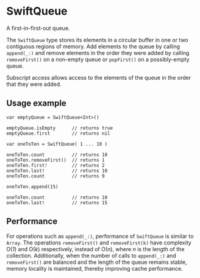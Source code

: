 # SwiftQueue

A first-in-first-out queue.

The `SwiftQueue` type stores its elements in a circular buffer in one or two contiguous
regions of memory. Add elements to the queue by calling `append(_:)` and remove elements
in the order they were added by calling `removeFirst()` on a non-empty queue or `popFirst()`
on a possibly-empty queue.

Subscript access allows access to the elements of the queue in the order that they were added.

## Usage example

    var emptyQueue = SwiftQueue<Int>()
    
    emptyQueue.isEmpty      // returns true
    emptyQueue.first        // returns nil
    
    var oneToTen = SwiftQueue( 1 ... 10 )
    
    oneToTen.count          // returns 10
    oneToTen.removeFirst()  // returns 1
    oneToTen.first!         // returns 2
    oneToTen.last!          // returns 10
    oneToTen.count          // returns 9
    
    oneToTen.append(15)
    
    oneToTen.count          // returns 10
    oneToTen.last!          // returns 15
    
## Performance

For operations such as `append(_:)`, performance of `SwiftQueue` is similar to `Array`.
The operations `removeFirst()` and `removeFirst(k)` have complexity O(*1*) and O(*k*)
respectively, instead of O(*n*), where *n* is the length of the collection. Additionally, when the
number of calls to `append(_:)` and `removeFirst()` are balanced and the length of the
queue remains stable, memory locality is maintained, thereby improving cache performance.
